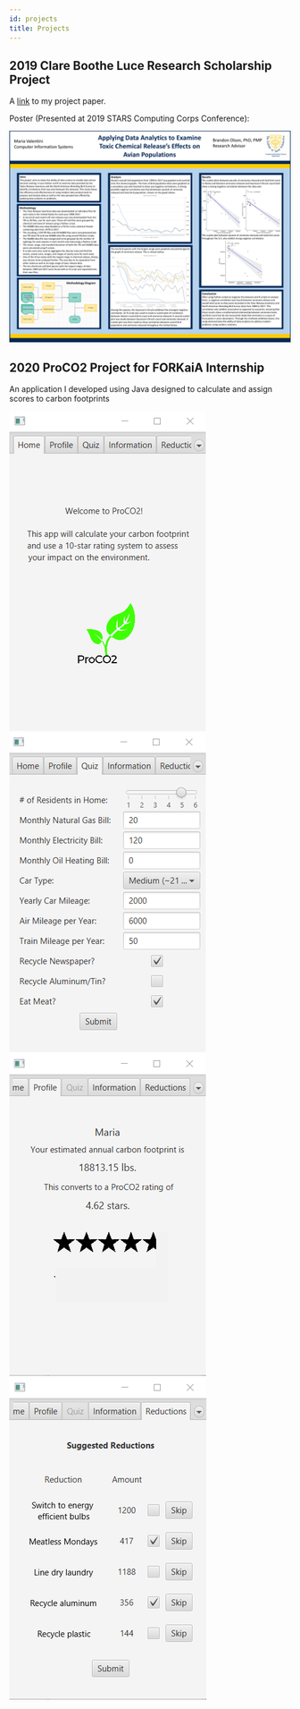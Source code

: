 ```yaml
---
id: projects
title: Projects
---
```


## 2019 Clare Boothe Luce Research Scholarship Project

A [link](https://drive.google.com/file/d/1Po2eSKMclfe4RKVSDbePbIKquasBlOKr/view?usp=sharing) to my project paper.

Poster (Presented at 2019 STARS Computing Corps Conference):

![Data Analytics Presentation](./assets/Poster.png)

## 2020 ProCO2 Project for FORKaiA Internship

An application I developed using Java designed to calculate and assign scores to carbon footprints

![A screenshot of the homepage](./assets/homepageScreenshot.png) ![A screenshot of the quiz](./assets/quizScreenshot.png)
![A screenshot of the profile page](./assets/profileScreenshot.png) ![A screenshot of the reductions page](./assets/reductionsScreenshot.png)
